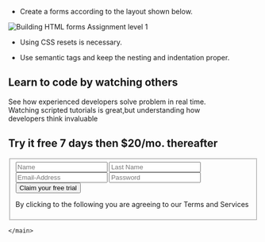 - Create a forms according to the layout shown below.

![Building HTML forms Assignment level 1](https://raw.githubusercontent.com/suraj122/AC-STYLE-images/master/building-html-forms/ex-1.jpg)

- Using CSS resets is necessary.

- Use semantic tags and keep the nesting and indentation proper.
<!DOCTYPE html>
<html lang="en">
<head>
    <meta charset="UTF-8">
    <meta http-equiv="X-UA-Compatible" content="IE=edge">
    <meta name="viewport" content="width=device-width, initial-scale=1.0">
    <title>Building-forms assignment1</title>
    <link rel="stylesheet" href="assets/style.css">
    <script src="https://kit.fontawesome.com/ef43d9bbc3.js" crossorigin="anonymous"></script>
    <link rel="preconnect" href="https://fonts.googleapis.com">
    <link rel="preconnect" href="https://fonts.gstatic.com" crossorigin>
    <link href="https://fonts.googleapis.com/css2?family=Open+Sans:wght@300;400;500;600;700;800&display=swap" rel="stylesheet"> 
</head>
<body>
    <main>
        <div class="box1">
        <article>
            <h1>Learn to code by watching others</h1>
            <p>See how experienced developers solve problem in real time.<br>
                Watching scripted tutorials is great,but understanding how <br> developers think invaluable
            </p>
        </article>
        <div class="form">
             <div class="trial">
                 <h2> <b>Try it free 7 days</b> then &#36;20/mo. thereafter </h2>
             </div>
             <form action="index.html" method="POST">
                 <fieldset>
                 <input type="text" name="firstname" placeholder="Name">
                 <input type="text" name="lastname" placeholder="Last Name">
                 <input type="email" name="email" placeholder="Email-Address">
                 <input type="password" name="password" placeholder="Password">
                 <button>
                     Claim your free trial
                 </button>
                 <p>By clicking to the following you are agreeing to our <span>Terms and Services</span></p>
                 </fieldset>
             </form>
        </div>
        </div>

    </main>
</body>
</html>
